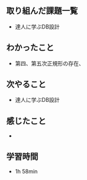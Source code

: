 ## 取り組んだ課題一覧
- 達人に学ぶDB設計
## わかったこと
- 第四、第五次正規形の存在、
## 次やること
- 達人に学ぶDB設計
## 感じたこと
-
## 学習時間
- 1h 58min
